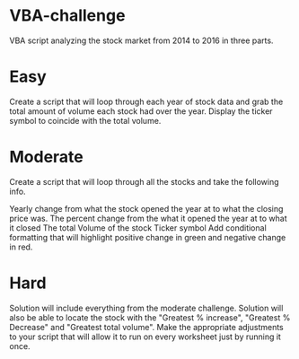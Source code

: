 # VBA-challenge
VBA script analyzing the stock market from 2014 to 2016 in three parts.

# Easy

Create a script that will loop through each year of stock data and grab the total amount of volume each stock had over the year.
Display the ticker symbol to coincide with the total volume.


# Moderate

Create a script that will loop through all the stocks and take the following info.

Yearly change from what the stock opened the year at to what the closing price was.
The percent change from the what it opened the year at to what it closed
The total Volume of the stock
Ticker symbol
Add conditional formatting that will highlight positive change in green and negative change in red.

# Hard

Solution will include everything from the moderate challenge.
Solution will also be able to locate the stock with the "Greatest % increase", "Greatest % Decrease" and "Greatest total volume".
Make the appropriate adjustments to your script that will allow it to run on every worksheet just by running it once.
